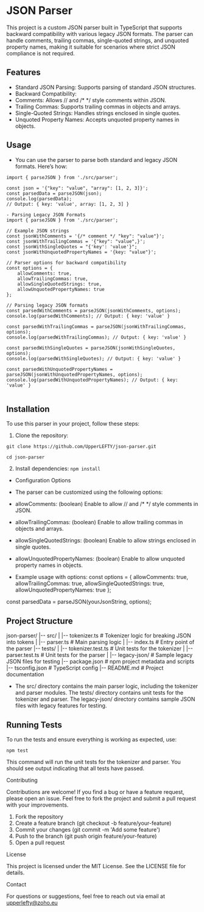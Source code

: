 # JSON Parser

This project is a custom JSON parser built in TypeScript that supports backward compatibility with various legacy JSON formats. The parser can handle comments, trailing commas, single-quoted strings, and unquoted property names, making it suitable for scenarios where strict JSON compliance is not required.

## Features

- Standard JSON Parsing: Supports parsing of standard JSON structures.
- Backward Compatibility:
- Comments: Allows // and /* */ style comments within JSON.
- Trailing Commas: Supports trailing commas in objects and arrays.
- Single-Quoted Strings: Handles strings enclosed in single quotes.
- Unquoted Property Names: Accepts unquoted property names in objects.

## Usage

- You can use the parser to parse both standard and legacy JSON formats. Here’s how:
``` 
import { parseJSON } from './src/parser';

const json = '{"key": "value", "array": [1, 2, 3]}';
const parsedData = parseJSON(json);
console.log(parsedData);
// Output: { key: 'value', array: [1, 2, 3] }

- Parsing Legacy JSON Formats
import { parseJSON } from './src/parser';

// Example JSON strings
const jsonWithComments = '{/* comment */ "key": "value"}';
const jsonWithTrailingCommas = '{"key": "value",}';
const jsonWithSingleQuotes = "{'key': 'value'}";
const jsonWithUnquotedPropertyNames = '{key: "value"}';

// Parser options for backward compatibility
const options = {
    allowComments: true,
    allowTrailingCommas: true,
    allowSingleQuotedStrings: true,
    allowUnquotedPropertyNames: true
};

// Parsing legacy JSON formats
const parsedWithComments = parseJSON(jsonWithComments, options);
console.log(parsedWithComments); // Output: { key: 'value' }

const parsedWithTrailingCommas = parseJSON(jsonWithTrailingCommas, options);
console.log(parsedWithTrailingCommas); // Output: { key: 'value' }

const parsedWithSingleQuotes = parseJSON(jsonWithSingleQuotes, options);
console.log(parsedWithSingleQuotes); // Output: { key: 'value' }

const parsedWithUnquotedPropertyNames = parseJSON(jsonWithUnquotedPropertyNames, options);
console.log(parsedWithUnquotedPropertyNames); // Output: { key: 'value' }
  
```
## Installation

To use this parser in your project, follow these steps:

1. Clone the repository:

`git clone https://github.com/UpperLEFTY/json-parser.git`

`cd json-parser`

2. Install dependencies:
`npm install`

- Configuration Options

- The parser can be customized using the following options:

- allowComments: (boolean) Enable to allow // and /* */ style comments in JSON.
-	allowTrailingCommas: (boolean) Enable to allow trailing commas in objects and arrays.
-	allowSingleQuotedStrings: (boolean) Enable to allow strings enclosed in single quotes.
-	allowUnquotedPropertyNames: (boolean) Enable to allow unquoted property names in objects.

- Example usage with options:
  const options = {
    allowComments: true,
    allowTrailingCommas: true,
    allowSingleQuotedStrings: true,
    allowUnquotedPropertyNames: true
};

const parsedData = parseJSON(yourJsonString, options);

## Project Structure
json-parser/
|-- src/
|   |-- tokenizer.ts         # Tokenizer logic for breaking JSON into tokens
|   |-- parser.ts            # Main parsing logic
|   |-- index.ts             # Entry point of the parser
|-- tests/
|   |-- tokenizer.test.ts    # Unit tests for the tokenizer
|   |-- parser.test.ts       # Unit tests for the parser
|   |-- legacy-json/         # Sample legacy JSON files for testing
|-- package.json             # npm project metadata and scripts
|-- tsconfig.json            # TypeScript config
|-- README.md                # Project documentation

- The src/ directory contains the main parser logic, including the tokenizer and parser modules. The tests/ directory contains unit tests for the tokenizer and parser. The legacy-json/ directory contains sample JSON files with legacy features for testing.

## Running Tests
To run the tests and ensure everything is working as expected, use:

`npm test`

This command will run the unit tests for the tokenizer and parser. You should see output indicating that all tests have passed.

Contributing

Contributions are welcome! If you find a bug or have a feature request, please open an issue. Feel free to fork the project and submit a pull request with your improvements.

1.	Fork the repository
2.	Create a feature branch (git checkout -b feature/your-feature)
3.	Commit your changes (git commit -m 'Add some feature')
4.	Push to the branch (git push origin feature/your-feature)
5.	Open a pull request

License

This project is licensed under the MIT License. See the LICENSE file for details.

Contact

For questions or suggestions, feel free to reach out via email at upperlefty@zoho.eu
